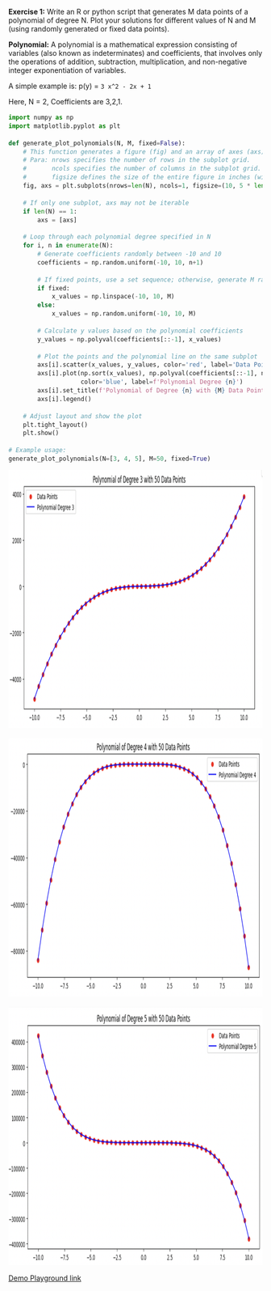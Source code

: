 **Exercise 1:** Write an R or python script that generates M data points of a polynomial of degree N. Plot your solutions for different values of N and M (using randomly generated or fixed data points).

**Polynomial:** A polynomial is a mathematical expression consisting of variables (also known as indeterminates) and coefficients, that involves only the operations of addition, subtraction, multiplication, and non-negative integer exponentiation of variables. 

A simple example is: p(y) = `3 x^2 - 2x + 1`

Here, N = 2, Coefficients are 3,2,1.

```py
import numpy as np
import matplotlib.pyplot as plt

def generate_plot_polynomials(N, M, fixed=False):
    # This function generates a figure (fig) and an array of axes (axs), where each axis corresponds to a subplot in the figure.
    # Para: nrows specifies the number of rows in the subplot grid.
    #       ncols specifies the number of columns in the subplot grid.
    #       figsize defines the size of the entire figure in inches (width, height).
    fig, axs = plt.subplots(nrows=len(N), ncols=1, figsize=(10, 5 * len(N)))
    
    # If only one subplot, axs may not be iterable
    if len(N) == 1:
        axs = [axs]
    
    # Loop through each polynomial degree specified in N
    for i, n in enumerate(N):
        # Generate coefficients randomly between -10 and 10
        coefficients = np.random.uniform(-10, 10, n+1)
        
        # If fixed points, use a set sequence; otherwise, generate M random x values
        if fixed:
            x_values = np.linspace(-10, 10, M)
        else:
            x_values = np.random.uniform(-10, 10, M)
        
        # Calculate y values based on the polynomial coefficients
        y_values = np.polyval(coefficients[::-1], x_values)
        
        # Plot the points and the polynomial line on the same subplot
        axs[i].scatter(x_values, y_values, color='red', label='Data Points')
        axs[i].plot(np.sort(x_values), np.polyval(coefficients[::-1], np.sort(x_values)), 
                    color='blue', label=f'Polynomial Degree {n}')
        axs[i].set_title(f'Polynomial of Degree {n} with {M} Data Points')
        axs[i].legend()
    
    # Adjust layout and show the plot
    plt.tight_layout()
    plt.show()

# Example usage:
generate_plot_polynomials(N=[3, 4, 5], M=50, fixed=True)
```

<img src="lfds2e1-1.png" title="Fig 1" width="1000" height="511"/>&nbsp;&nbsp;&nbsp;&nbsp;
<img src="lfds2e1-2.png" title="Fig 2" width="1000" height="511"/>&nbsp;&nbsp;&nbsp;&nbsp;
<img src="lfds2e1-3.png" title="Fig 3" width="1000" height="511"/>

[Demo Playground link](https://colab.research.google.com/drive/19Rr47dz4CPMi5apmuh0Z_e7_af-gDF7p#scrollTo=_t12LmH8lovK)

